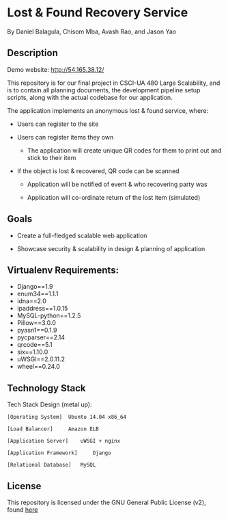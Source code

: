 # Lost & Found Recovery Service
By Daniel Balagula, Chisom Mba, Avash Rao, and Jason Yao

## Description
Demo website: http://54.165.38.12/

This repository is for our final project in CSCI-UA 480 Large Scalability, and is to contain all planning documents, 
the development pipeline setup scripts, along with the actual codebase for our application.

The application implements an anonymous lost & found service, where:

- Users can register to the site

- Users can register items they own

	- The application will create unique QR codes for them to print out and stick to their item

- If the object is lost & recovered, QR code can be scanned

	- Application will be notified of event & who recovering party was

	- Application will co-ordinate return of the lost item (simulated)

## Goals
- Create a full-fledged scalable web application

- Showcase security & scalability in design & planning of application

## Virtualenv Requirements: 
- Django==1.9
- enum34==1.1.1
- idna==2.0
- ipaddress==1.0.15
- MySQL-python==1.2.5
- Pillow==3.0.0
- pyasn1==0.1.9
- pycparser==2.14
- qrcode==5.1
- six==1.10.0
- uWSGI==2.0.11.2
- wheel==0.24.0

## Technology Stack
Tech Stack Design (metal up):
 
	[Operating System]	Ubuntu 14.04 x86_64

	[Load Balancer]		Amazon ELB

	[Application Server]	uWSGI + nginx

	[Application Framework]		Django

	[Relational Database]	MySQL

## License
This repository is licensed under the GNU General Public License (v2), found [here](LICENSE)
